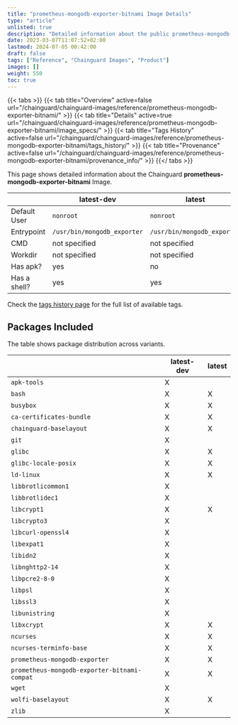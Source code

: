 ```yaml
---
title: "prometheus-mongodb-exporter-bitnami Image Details"
type: "article"
unlisted: true
description: "Detailed information about the public prometheus-mongodb-exporter-bitnami Chainguard Image."
date: 2023-03-07T11:07:52+02:00
lastmod: 2024-07-05 00:42:00
draft: false
tags: ["Reference", "Chainguard Images", "Product"]
images: []
weight: 550
toc: true
---
```


{{< tabs >}}
{{< tab title="Overview" active=false url="/chainguard/chainguard-images/reference/prometheus-mongodb-exporter-bitnami/" >}}
{{< tab title="Details" active=true url="/chainguard/chainguard-images/reference/prometheus-mongodb-exporter-bitnami/image_specs/" >}}
{{< tab title="Tags History" active=false url="/chainguard/chainguard-images/reference/prometheus-mongodb-exporter-bitnami/tags_history/" >}}
{{< tab title="Provenance" active=false url="/chainguard/chainguard-images/reference/prometheus-mongodb-exporter-bitnami/provenance_info/" >}}
{{</ tabs >}}

This page shows detailed information about the Chainguard **prometheus-mongodb-exporter-bitnami** Image.

|              | latest-dev                  | latest                      |
|--------------|-----------------------------|-----------------------------|
| Default User | `nonroot`                   | `nonroot`                   |
| Entrypoint   | `/usr/bin/mongodb_exporter` | `/usr/bin/mongodb_exporter` |
| CMD          | not specified               | not specified               |
| Workdir      | not specified               | not specified               |
| Has apk?     | yes                         | no                          |
| Has a shell? | yes                         | yes                         |

Check the [tags history page](/chainguard/chainguard-images/reference/prometheus-mongodb-exporter-bitnami/tags_history/) for the full list of available tags.

## Packages Included
The table shows package distribution across variants.

|                                              | latest-dev | latest |
|----------------------------------------------|------------|--------|
| `apk-tools`                                  | X          |        |
| `bash`                                       | X          | X      |
| `busybox`                                    | X          | X      |
| `ca-certificates-bundle`                     | X          | X      |
| `chainguard-baselayout`                      | X          | X      |
| `git`                                        | X          |        |
| `glibc`                                      | X          | X      |
| `glibc-locale-posix`                         | X          | X      |
| `ld-linux`                                   | X          | X      |
| `libbrotlicommon1`                           | X          |        |
| `libbrotlidec1`                              | X          |        |
| `libcrypt1`                                  | X          | X      |
| `libcrypto3`                                 | X          |        |
| `libcurl-openssl4`                           | X          |        |
| `libexpat1`                                  | X          |        |
| `libidn2`                                    | X          |        |
| `libnghttp2-14`                              | X          |        |
| `libpcre2-8-0`                               | X          |        |
| `libpsl`                                     | X          |        |
| `libssl3`                                    | X          |        |
| `libunistring`                               | X          |        |
| `libxcrypt`                                  | X          | X      |
| `ncurses`                                    | X          | X      |
| `ncurses-terminfo-base`                      | X          | X      |
| `prometheus-mongodb-exporter`                | X          | X      |
| `prometheus-mongodb-exporter-bitnami-compat` | X          | X      |
| `wget`                                       | X          |        |
| `wolfi-baselayout`                           | X          | X      |
| `zlib`                                       | X          |        |

